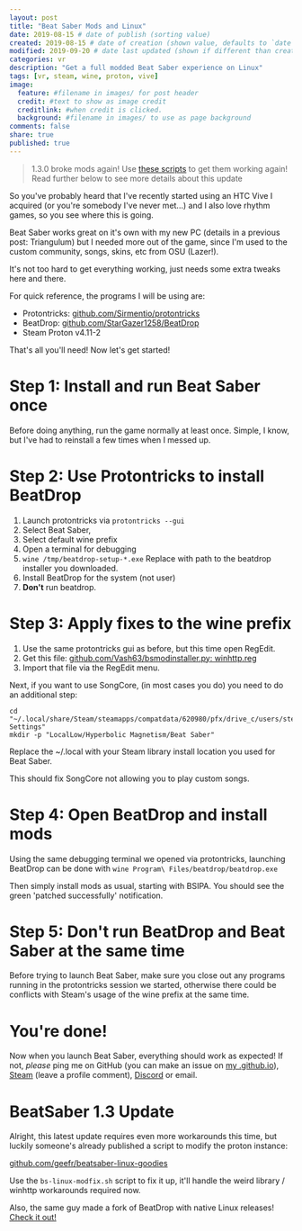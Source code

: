 ```yaml
---
layout: post
title: "Beat Saber Mods and Linux"
date: 2019-08-15 # date of publish (sorting value)
created: 2019-08-15 # date of creation (shown value, defaults to `date`)
modified: 2019-09-20 # date last updated (shown if different than created)
categories: vr
description: "Get a full modded Beat Saber experience on Linux"
tags: [vr, steam, wine, proton, vive]
image:
  feature: #filename in images/ for post header
  credit: #text to show as image credit
  creditlink: #when credit is clicked.
  background: #filename in images/ to use as page background
comments: false
share: true
published: true
---
```


> 1.3.0 broke mods again! Use [these scripts](https://github.com/geefr/beatsaber-linux-goodies/tree/master/scripts) to get them working again!
> Read further below to see more details about this update

So you've probably heard that I've recently started using an HTC Vive I acquired (or you're somebody I've never met...) and I also love rhythm games, so you see where this is going.

Beat Saber works great on it's own with my new PC (details in a previous post: Triangulum) but I needed more out of the game, since I'm used to the custom community, songs, skins, etc from OSU (Lazer!).

It's not too hard to get everything working, just needs some extra tweaks here and there.

For quick reference, the programs I will be using are:

 - Protontricks: [github.com/Sirmentio/protontricks](https://github.com/Sirmentio/protontricks)
 - BeatDrop: [github.com/StarGazer1258/BeatDrop](https://github.com/StarGazer1258/BeatDrop)
 - Steam Proton v4.11-2

That's all you'll need! Now let's get started!


# Step 1: Install and run Beat Saber once

Before doing anything, run the game normally at least once. Simple, I know, but I've had to reinstall a few times when I messed up.

# Step 2: Use Protontricks to install BeatDrop

 1. Launch protontricks via `protontricks --gui`
 2. Select Beat Saber,
 3. Select default wine prefix
 4. Open a terminal for debugging
 5. `wine /tmp/beatdrop-setup-*.exe` Replace with path to the beatdrop installer you downloaded.
 6. Install BeatDrop for the system (not user)
 7. **Don't** run beatdrop.

# Step 3: Apply fixes to the wine prefix

 1. Use the same protontricks gui as before, but this time open RegEdit.
 2. Get this file: [github.com/Vash63/bsmodinstaller.py: winhttp.reg](https://github.com/Vash63/bsmodinstaller.py/blob/master/winhttp.reg)
 3. Import that file via the RegEdit menu.

Next, if you want to use SongCore, (in most cases you do) you need to do an additional step:

```
cd "~/.local/share/Steam/steamapps/compatdata/620980/pfx/drive_c/users/steamuser/Local Settings"
mkdir -p "LocalLow/Hyperbolic Magnetism/Beat Saber"
```

Replace the ~/.local with your Steam library install location you used for Beat Saber.

This should fix SongCore not allowing you to play custom songs.

# Step 4: Open BeatDrop and install mods

Using the same debugging terminal we opened via protontricks, launching BeatDrop can be done with `wine Program\ Files/beatdrop/beatdrop.exe`

Then simply install mods as usual, starting with BSIPA. You should see the green 'patched successfully' notification.

# Step 5: Don't run BeatDrop and Beat Saber at the same time

Before trying to launch Beat Saber, make sure you close out any programs running in the protontricks session we started, otherwise there could be conflicts with Steam's usage of the wine prefix at the same time.

# You're done!

Now when you launch Beat Saber, everything should work as expected! If not, *please* ping me on GitHub (you can make an issue on [my .github.io](https://github.com/robobenklein/robobenklein.github.io)), [Steam](https://steamcommunity.com/id/robobenklein/) (leave a profile comment), [Discord](https://discord.gg/0u3n2P3AmId0Ldy4) or email.

# BeatSaber 1.3 Update

Alright, this latest update requires even more workarounds this time, but luckily someone's already published a script to modify the proton instance:

[github.com/geefr/beatsaber-linux-goodies](https://github.com/geefr/beatsaber-linux-goodies/tree/master/scripts)

Use the `bs-linux-modfix.sh` script to fix it up, it'll handle the weird library / winhttp workarounds required now.

Also, the same guy made a fork of BeatDrop with native Linux releases! [Check it out!](https://github.com/geefr/BeatDrop/releases)

